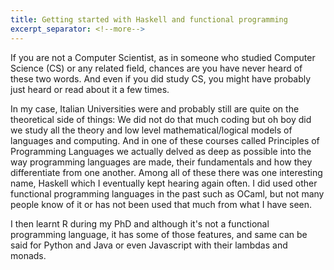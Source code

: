 ```yaml
---
title: Getting started with Haskell and functional programming
excerpt_separator: <!--more-->
---
```


If you are not a Computer Scientist, as in someone who studied Computer Science (CS) or any related field, chances are you have never heard of these two words.
And even if you did study CS, you might have probably just heard or read about it a few times.

In my case, Italian Universities were and probably still are quite on the theoretical side of things: We did not do that much coding but oh boy did we study all the theory and low level mathematical/logical models of languages and computing.
And in one of these courses called Principles of Programming Languages we actually delved as deep as possible into the way programming languages are made, their fundamentals and how they differentiate from one another.
Among all of these there was one interesting name, Haskell which I eventually kept hearing again often. I did used other functional programming languages in the past such as OCaml, but not many people know of it or has not been used that much from what I have seen.

I then learnt R during my PhD and although it's not a functional programming language, it has some of those features, and same can be said for Python and Java or even Javascript with their lambdas and monads.

